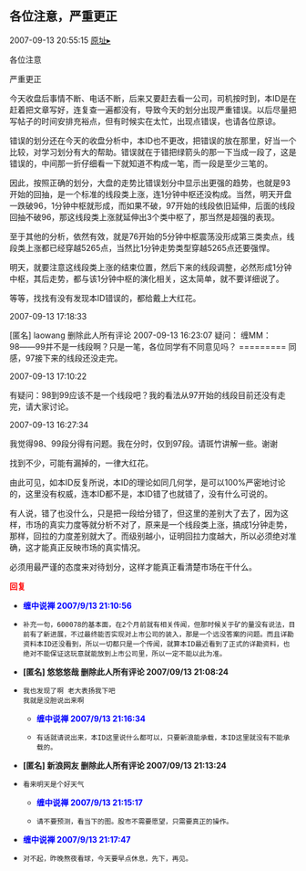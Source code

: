## 各位注意，严重更正
2007-09-13 20:55:15
[原址▸](http://www.fxgan.com/chan_time/2007_07_12/731.htm)


各位注意

严重更正

今天收盘后事情不断、电话不断，后来又要赶去看一公司，司机按时到，本ID是在赶着把文章写好，连复查一遍都没有，导致今天的划分出现严重错误。以后尽量把写帖子的时间安排充裕点，但有时候实在太忙，出现点错误，也请各位原谅。

错误的划分还在今天的收盘分析中，本ID也不更改，把错误的放在那里，好当一个比较，对学习划分有大的帮助。错误就在于错把绿箭头的那一下当成一段了，这是错误的，中间那一折仔细看一下就知道不构成一笔，而一段是至少三笔的。

因此，按照正确的划分，大盘的走势比错误划分中显示出更强的趋势，也就是93开始的回抽，是一个标准的线段类上涨，连1分钟中枢还没构成。当然，明天开盘一跌破96，1分钟中枢就形成，而如果不破，97开始的线段依旧延伸，后面的线段回抽不破96，那这线段类上涨就延伸出3个类中枢了，那当然是超强的表现。

至于其他的分析，依然有效，就是76开始的5分钟中枢震荡没形成第三类卖点，线段类上涨都已经穿越5265点，当然比1分钟走势类型穿越5265点还要强悍。

明天，就要注意这线段类上涨的结束位置，然后下来的线段调整，必然形成1分钟中枢，其后走势，都与该1分钟中枢的演化相关，这太简单，就不要详细说了。

等等，找找有没有发现本ID错误的，都给戴上大红花。

2007-09-13 17:18:33

[匿名] laowang 删除此人所有评论 2007-09-13 16:23:07 疑问： 缠MM：98――99并不是一线段啊？只是一笔，各位同学有不同意见吗？ ========= 同感，97接下来的线段还没走完。

2007-09-13 17:10:22

有疑问：98到99应该不是一个线段吧？我的看法从97开始的线段目前还没有走完，请大家讨论。

2007-09-13 16:27:34

我觉得98、99段分得有问题。我在分时，仅到97段。请斑竹讲解一些。谢谢

找到不少，可能有漏掉的，一律大红花。

由此可见，如本ID反复所说，本ID的理论如同几何学，是可以100%严密地讨论的，这里没有权威，连本ID都不是，本ID错了也就错了，没有什么可说的。

有人说，错了也没什么，只是把一段给分错了，但这里的差别大了去了，因为这样，市场的真实力度等就分析不对了，原来是一个线段类上涨，搞成1分钟走势，那样，回拉的力度差别就大了。而级别越小，证明回拉力度越大，所以必须绝对准确，这才能真正反映市场的真实情况。

必须用最严谨的态度来对待划分，这样才能真正看清楚市场在干什么。




**<font color='red'>回复</font>**


- **<font color='blue'>缠中说禅 2007/9/13 21:10:56</font>**
- ```
  补充一句，600078的基本面，在2个月前就有相关传闻，但那时候关于矿的量没有说法，目前有了新进展，不过最终能否实现对上市公司的装入，那是一个远没答案的问题。而且详勘资料本ID还没看到，所以一切都只是一个传闻，就算本ID最近看到了正式的详勘资料，也绝对不能保证这玩意就能放到上市公司里，所以一定不能以此为准。
  ```
- **[匿名] 悠悠悠哉 删除此人所有评论  2007/09/13 21:08:24**
- ```
  我也发现了啊 老大表扬我下吧
  我就是没胆说出来啊
  ```
   - **<font color='blue'>缠中说禅 2007/9/13 21:16:34</font>**
   - ```
     有话就请说出来，本ID这里说什么都可以，只要新浪能承载，本ID这里就没有不能承载的。
     ```
- **[匿名] 新浪网友 删除此人所有评论  2007/09/13 21:13:24**
- ```
  看来明天是个好天气
  ```
   - **<font color='blue'>缠中说禅 2007/9/13 21:15:17</font>**
   - ```
     请不要预测，看当下的图。股市不需要愿望，只需要真正的操作。
     ```
- **<font color='blue'>缠中说禅 2007/9/13 21:17:47</font>**
- ```
  对不起，昨晚熬夜看球，今天要早点休息，先下，再见。
  ```
